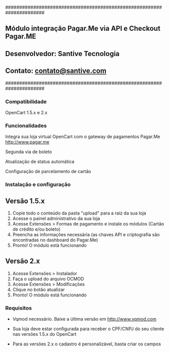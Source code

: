 ######################################################################
##          Módulo integração Pagar.Me via API e Checkout Pagar.ME  ##
##          Desenvolvedor: Santive Tecnologia                       ##
##          Contato: contato@santive.com                            ##
######################################################################

### Compatibilidade

 OpenCart 1.5.x e 2.x

### Funcionalidades

 Integra sua loja virtual OpenCart com o gateway de pagamentos Pagar.Me http://www.pagar.me

 Segunda via de boleto

 Atualização de status automática
 
 Configuração de parcelamento de cartão



### Instalação e configuração
## Versão 1.5.x
1. Copie todo o conteúdo da pasta "upload" para a raíz da sua loja
2. Acesse o painel administrativo da sua loja
3. Acesse Extensões > Formas de pagamento e instale os módulos (Cartão de crédito e/ou boleto)
4. Preencha as informações necessária (as chaves API e criptografia são encontradas no dashboard do Pagar.Me)
5. Pronto! O módulo está funcionando

## Versão 2.x
1. Acesse Extensões > Instalador
2. Faça o upload do arquivo OCMOD
3. Acesse Extensões > Modificações
4. Clique no botão atualizar
5. Pronto! O módulo está funcionando

### Requisitos

- Vqmod necessário. Baixe a última versão em http://www.vqmod.com

- Sua loja deve estar configurada para receber o CPF/CNPJ do seu cliente nas versões 1.5.x do OpenCart

- Para as versões 2.x o cadastro é personalizável, basta criar os campos